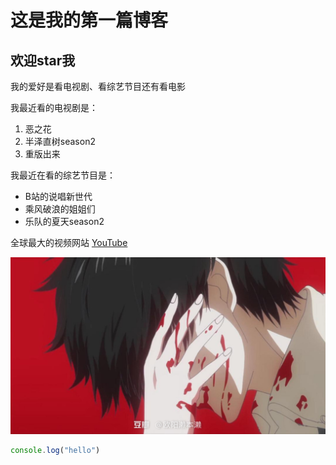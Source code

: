 # 这是我的第一篇博客
## 欢迎star我

我的爱好是看电视剧、看综艺节目还有看电影

我最近看的电视剧是：

1. 恶之花
2. 半泽直树season2
3. 重版出来

我最近在看的综艺节目是：
* B站的说唱新世代
* 乘风破浪的姐姐们
* 乐队的夏天season2

全球最大的视频网站 [YouTube](https://youtube.com)

![金木研](金木研.jpeg)

```javascript
console.log("hello")
```